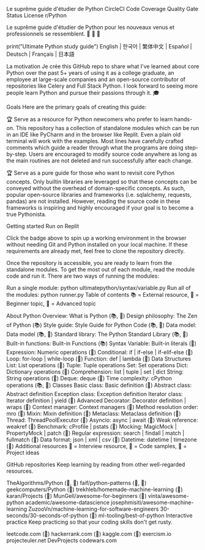 Le suprême guide d'étudier de Python
CircleCI Code Coverage Quality Gate Status License r/Python

Le suprême guide d'étudier de Python pour les nouveaux venus et professionnels se ressemblent. 🐍 🐍 🐍

print("Ultimate Python study guide")
English | 한국어 | 繁体中文 | Español | Deutsch | Français | 日本語

La motivation
Je crée this GitHub repo to share what I've learned about core Python over the past 5+ years of using it as a college graduate, an employee at large-scale companies and an open-source contributor of repositories like Celery and Full Stack Python. I look forward to seeing more people learn Python and pursue their passions through it. 🎓

Goals
Here are the primary goals of creating this guide:

🏆 Serve as a resource for Python newcomers who prefer to learn hands-on. This repository has a collection of standalone modules which can be run in an IDE like PyCharm and in the browser like Replit. Even a plain old terminal will work with the examples. Most lines have carefully crafted comments which guide a reader through what the programs are doing step-by-step. Users are encouraged to modify source code anywhere as long as the main routines are not deleted and run successfully after each change.

🏆 Serve as a pure guide for those who want to revisit core Python concepts. Only builtin libraries are leveraged so that these concepts can be conveyed without the overhead of domain-specific concepts. As such, popular open-source libraries and frameworks (i.e. sqlalchemy, requests, pandas) are not installed. However, reading the source code in these frameworks is inspiring and highly encouraged if your goal is to become a true Pythonista.

Getting started
Run on Replit

Click the badge above to spin up a working environment in the browser without needing Git and Python installed on your local machine. If these requirements are already met, feel free to clone the repository directly.

Once the repository is accessible, you are ready to learn from the standalone modules. To get the most out of each module, read the module code and run it. There are two ways of running the modules:

Run a single module: python ultimatepython/syntax/variable.py
Run all of the modules: python runner.py
Table of contents
📚 = External resource, 🍰 = Beginner topic, 🤯 = Advanced topic

About Python
Overview: What is Python (📚, 🍰)
Design philosophy: The Zen of Python (📚)
Style guide: Style Guide for Python Code (📚, 🤯)
Data model: Data model (📚, 🤯)
Standard library: The Python Standard Library (📚, 🤯)
Built-in functions: Built-in Functions (📚)
Syntax
Variable: Built-in literals (🍰)
Expression: Numeric operations (🍰)
Conditional: if | if-else | if-elif-else (🍰)
Loop: for-loop | while-loop (🍰)
Function: def | lambda (🍰)
Data Structures
List: List operations (🍰)
Tuple: Tuple operations
Set: Set operations
Dict: Dictionary operations (🍰)
Comprehension: list | tuple | set | dict
String: String operations (🍰)
Deque: deque (🤯)
Time complexity: cPython operations (📚, 🤯)
Classes
Basic class: Basic definition (🍰)
Abstract class: Abstract definition
Exception class: Exception definition
Iterator class: Iterator definition | yield (🤯)
Advanced
Decorator: Decorator definition | wraps (🤯)
Context manager: Context managers (🤯)
Method resolution order: mro (🤯)
Mixin: Mixin definition (🤯)
Metaclass: Metaclass definition (🤯)
Thread: ThreadPoolExecutor (🤯)
Asyncio: async | await (🤯)
Weak reference: weakref (🤯)
Benchmark: cProfile | pstats (🤯)
Mocking: MagicMock | PropertyMock | patch (🤯)
Regular expression: search | findall | match | fullmatch (🤯)
Data format: json | xml | csv (🤯)
Datetime: datetime | timezone (🤯)
Additional resources
👔 = Interview resource, 🧪 = Code samples, 🧠 = Project ideas

GitHub repositories
Keep learning by reading from other well-regarded resources.

TheAlgorithms/Python (👔, 🧪)
faif/python-patterns (👔, 🧪)
geekcomputers/Python (🧪)
trekhleb/homemade-machine-learning (🧪)
karan/Projects (🧠)
MunGell/awesome-for-beginners (🧠)
vinta/awesome-python
academic/awesome-datascience
josephmisiti/awesome-machine-learning
ZuzooVn/machine-learning-for-software-engineers
30-seconds/30-seconds-of-python (🧪)
ml-tooling/best-of-python
Interactive practice
Keep practicing so that your coding skills don't get rusty.

leetcode.com (👔)
hackerrank.com (👔)
kaggle.com (🧠)
exercism.io
projecteuler.net
DevProjects
codewars.com
